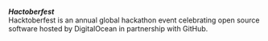 **_Hactoberfest_**  
Hacktoberfest is an annual global hackathon event celebrating open source software hosted by DigitalOcean in partnership with GitHub.
